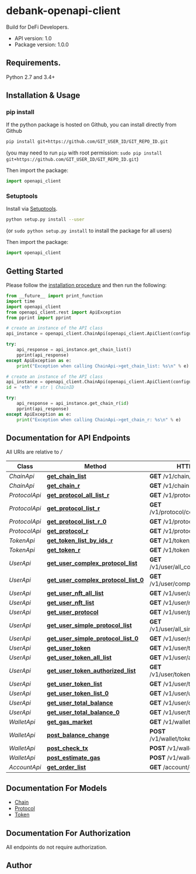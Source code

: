 # debank-openapi-client
Build for DeFi Developers.

- API version: 1.0
- Package version: 1.0.0

## Requirements.

Python 2.7 and 3.4+

## Installation & Usage
### pip install

If the python package is hosted on Github, you can install directly from Github

```sh
pip install git+https://github.com/GIT_USER_ID/GIT_REPO_ID.git
```
(you may need to run `pip` with root permission: `sudo pip install git+https://github.com/GIT_USER_ID/GIT_REPO_ID.git`)

Then import the package:
```python
import openapi_client 
```

### Setuptools

Install via [Setuptools](http://pypi.python.org/pypi/setuptools).

```sh
python setup.py install --user
```
(or `sudo python setup.py install` to install the package for all users)

Then import the package:
```python
import openapi_client
```

## Getting Started

Please follow the [installation procedure](#installation--usage) and then run the following:

```python
from __future__ import print_function
import time
import openapi_client
from openapi_client.rest import ApiException
from pprint import pprint

# create an instance of the API class
api_instance = openapi_client.ChainApi(openapi_client.ApiClient(configuration))

try:
    api_response = api_instance.get_chain_list()
    pprint(api_response)
except ApiException as e:
    print("Exception when calling ChainApi->get_chain_list: %s\n" % e)

# create an instance of the API class
api_instance = openapi_client.ChainApi(openapi_client.ApiClient(configuration))
id = 'eth' # str | ChainID

try:
    api_response = api_instance.get_chain_r(id)
    pprint(api_response)
except ApiException as e:
    print("Exception when calling ChainApi->get_chain_r: %s\n" % e)
```

## Documentation for API Endpoints

All URIs are relative to */*

Class | Method | HTTP request | Description
------------ | ------------- | ------------- | -------------
*ChainApi* | [**get_chain_list**](docs/ChainApi.md#get_chain_list) | **GET** /v1/chain/list | 
*ChainApi* | [**get_chain_r**](docs/ChainApi.md#get_chain_r) | **GET** /v1/chain | 
*ProtocolApi* | [**get_protocol_all_list_r**](docs/ProtocolApi.md#get_protocol_all_list_r) | **GET** /v1/protocol/all_list | 
*ProtocolApi* | [**get_protocol_list_r**](docs/ProtocolApi.md#get_protocol_list_r) | **GET** /v1/protocol/contract_addr_list | 
*ProtocolApi* | [**get_protocol_list_r_0**](docs/ProtocolApi.md#get_protocol_list_r_0) | **GET** /v1/protocol/list | 
*ProtocolApi* | [**get_protocol_r**](docs/ProtocolApi.md#get_protocol_r) | **GET** /v1/protocol | 
*TokenApi* | [**get_token_list_by_ids_r**](docs/TokenApi.md#get_token_list_by_ids_r) | **GET** /v1/token/list_by_ids | 
*TokenApi* | [**get_token_r**](docs/TokenApi.md#get_token_r) | **GET** /v1/token | 
*UserApi* | [**get_user_complex_protocol_list**](docs/UserApi.md#get_user_complex_protocol_list) | **GET** /v1/user/all_complex_protocol_list | 
*UserApi* | [**get_user_complex_protocol_list_0**](docs/UserApi.md#get_user_complex_protocol_list_0) | **GET** /v1/user/complex_protocol_list | 
*UserApi* | [**get_user_nft_all_list**](docs/UserApi.md#get_user_nft_all_list) | **GET** /v1/user/all_nft_list | 
*UserApi* | [**get_user_nft_list**](docs/UserApi.md#get_user_nft_list) | **GET** /v1/user/nft_list | 
*UserApi* | [**get_user_protocol**](docs/UserApi.md#get_user_protocol) | **GET** /v1/user/protocol | 
*UserApi* | [**get_user_simple_protocol_list**](docs/UserApi.md#get_user_simple_protocol_list) | **GET** /v1/user/all_simple_protocol_list | 
*UserApi* | [**get_user_simple_protocol_list_0**](docs/UserApi.md#get_user_simple_protocol_list_0) | **GET** /v1/user/simple_protocol_list | 
*UserApi* | [**get_user_token**](docs/UserApi.md#get_user_token) | **GET** /v1/user/token | 
*UserApi* | [**get_user_token_all_list**](docs/UserApi.md#get_user_token_all_list) | **GET** /v1/user/all_token_list | 
*UserApi* | [**get_user_token_authorized_list**](docs/UserApi.md#get_user_token_authorized_list) | **GET** /v1/user/token_authorized_list | 
*UserApi* | [**get_user_token_list**](docs/UserApi.md#get_user_token_list) | **GET** /v1/user/token_list | 
*UserApi* | [**get_user_token_list_0**](docs/UserApi.md#get_user_token_list_0) | **GET** /v1/user/used_chain_list | 
*UserApi* | [**get_user_total_balance**](docs/UserApi.md#get_user_total_balance) | **GET** /v1/user/chain_balance | 
*UserApi* | [**get_user_total_balance_0**](docs/UserApi.md#get_user_total_balance_0) | **GET** /v1/user/total_balance | 
*WalletApi* | [**get_gas_market**](docs/WalletApi.md#get_gas_market) | **GET** /v1/wallet/gas_market | 
*WalletApi* | [**post_balance_change**](docs/WalletApi.md#post_balance_change) | **POST** /v1/wallet/token_balance_change | 
*WalletApi* | [**post_check_tx**](docs/WalletApi.md#post_check_tx) | **POST** /v1/wallet/check_tx | 
*WalletApi* | [**post_estimate_gas**](docs/WalletApi.md#post_estimate_gas) | **POST** /v1/wallet/estimate_gas | 
*AccountApi* | [**get_order_list**](docs/AccountApi.md#get_order_list) | **GET** /account/order_list | 


## Documentation For Models

 - [Chain](docs/Chain.md)
 - [Protocol](docs/Protocol.md)
 - [Token](docs/Token.md)

## Documentation For Authorization

 All endpoints do not require authorization.


## Author


